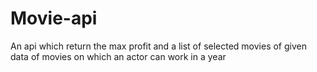 # Movie-api
An api which return the max profit and a list of selected movies of given data of movies on which an actor can work in a year
